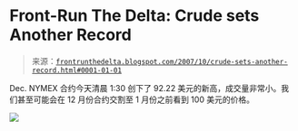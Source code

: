 <!--yml

category: 未分类

date: 2024-05-12 23:42:12

-->

# Front-Run The Delta: Crude sets Another Record

> 来源：[`frontrunthedelta.blogspot.com/2007/10/crude-sets-another-record.html#0001-01-01`](https://frontrunthedelta.blogspot.com/2007/10/crude-sets-another-record.html#0001-01-01)

Dec. NYMEX 合约今天清晨 1:30 创下了 92.22 美元的新高，成交量非常小。我们甚至可能会在 12 月份合约交割至 1 月份之前看到 100 美元的价格。

![](https://blogger.googleusercontent.com/img/b/R29vZ2xl/AVvXsEhjE7MnhI71CdKUhT6YfQMqhyphenhyphenkquXdbDVUKJI0O9s4GWJ7ENeGajXKVS5IlO7zGiaRz7o5hyOn4J6KZboVhLqJk32RrAFMST6Jym8bQFlMkLbhHYfE348EHgKigXblKdTK_QcpIMJQXqmA/s1600-h/cl9222.jpg)

